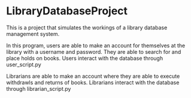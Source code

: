 # LibraryDatabaseProject

This is a project that simulates the workings of a library database management system.

In this program, users are able to make an account for themselves at the library with a username 
and password. They are able to search for and place holds on books. Users interact with the database 
through user_script.py

Librarians are able to make an account where they are able to execute withdrawls and returns of books. 
Librarians interact with the database through librarian_script.py
